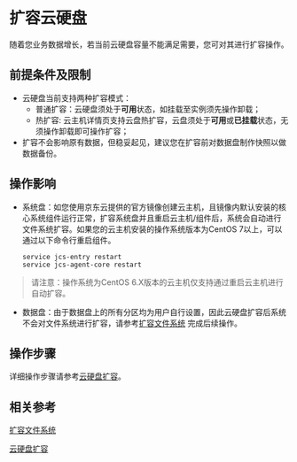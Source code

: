 # 扩容云硬盘

随着您业务数据增长，若当前云硬盘容量不能满足需要，您可对其进行扩容操作。

## 前提条件及限制

* 云硬盘当前支持两种扩容模式：
  * 普通扩容：云硬盘须处于**可用**状态，如挂载至实例须先操作卸载；
  * 热扩容: 云主机详情页支持云盘热扩容，云盘须处于**可用**或**已挂载**状态，无须操作卸载即可操作扩容；
* 扩容不会影响原有数据，但稳妥起见，建议您在扩容前对数据盘制作快照以做数据备份。

## 操作影响
* 系统盘：如您使用京东云提供的官方镜像创建云主机，且镜像内默认安装的核心系统组件运行正常，扩容系统盘并且重启云主机/组件后，系统会自动进行文件系统扩容。如果您的云主机安装的操作系统版本为CentOS 7以上，可以通过以下命令行重启组件。
    ```
    service jcs-entry restart
    service jcs-agent-core restart
    ```
> 请注意：操作系统为CentOS 6.X版本的云主机仅支持通过重启云主机进行自动扩容。
* 数据盘：由于数据盘上的所有分区均为用户自行设置，因此云硬盘扩容后系统不会对文件系统进行扩容，请参考[扩容文件系统](http://docs.jdcloud.com/cloud-disk-service/cloud-disk-expansion-overview) 完成后续操作。



## 操作步骤

详细操作步骤请参考[云硬盘扩容](http://docs.jdcloud.com/cn/cloud-disk-service/disk-expand)。

## 相关参考

[扩容文件系统](http://docs.jdcloud.com/cn/cloud-disk-service/cloud-disk-expansion-overview)

[云硬盘扩容](http://docs.jdcloud.com/cn/cloud-disk-service/disk-expand)
